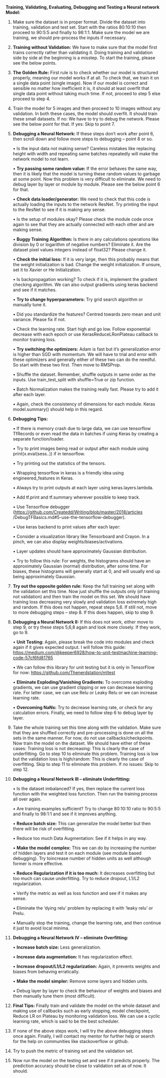 **Training, Validating, Evaluating, Debugging and Testing a Neural network Model:** 
 
1.	Make sure the dataset is in proper format. Divide the dataset into training, validation and test set. Start with the ratios 80:10:10 then proceed to 90:5:5 and finally to 98:1:1.  Make sure the model we are training, we should pre-process the inputs if necessary. 

2.	**Training without Validation:** We have to make sure that the model first trains correctly rather than validating it. Doing training and validation side by side at the beginning is a misstep. To start the training, please see the below points. 

3.	**The Golden Rule:** First rule is to check whether our model is structured properly, meaning our model works if at all. To check that, we train it on a single data point (single image). Now if our model is correct and sensible no matter how inefficient it is, it should at least overfit that single data point without taking much time. If not, proceed to step 5 else proceed to step 4. 

4.	Train the model for 5 images and then proceed to 10 images without any validation. In both these cases, the model should overfit. It should train these small datasets. 
If no: We have to try to debug the network. Please see the below point for that. 
If yes: Skip to point 7. 

5.	**Debugging a Neural Network:** If these steps don’t work after point 6, then scroll down and follow more steps to debugging – point 8 or so. 
  
    •	Is the input data not making sense? Careless mistakes like replacing height with width and repeating same batches repeatedly will       make the network model to not learn. 

    •	**Try passing some random value:** If the error behaves the same way, then it is likely that the model is turning these random  values to garbage at some point. Now this problem is very difficult to eliminate. We need to debug layer by layer or module by module. Please see the below point 6 for that. 

    •	**Check data loader/generator:** We need to check that this code is actually loading the inputs to the network ResNet. Try printing the input to the ResNet to see if it is making any sense. 

    •	Is the setup of modules okay? Please check the module code once again to see that they are actually connected with each other and are making sense. 

    •	**Buggy Training Algorithm:** Is there in any calculations operations like division by 0 or logarithm of negative numbers? Eliminate it. Are the dataset pixel values integers instead of float32? Please change it. 

    •	**Check the initial loss:** If it is very large, then this probably means that the weight initialization is bad. Change the weight initialization. If unsure, set it to Xavier or He Initialization. 

    •	Is backpropagation working? To check if it is, implement the gradient checking algorithm. We can also output gradients using keras backend and see if it matches. 

    •	**Try to change hyperparameters:** Try grid search algorithm or manually tune it. 

    •	Did you standardize the features? Centred towards zero mean and unit variance. Please fix if not. 

    •	Check the learning rate. Start high and go low. Follow exponential decrease with each epoch or use KerasReduceLRonPlateau callback to monitor training loss. 

    •	**Try switching the optimizers:** Adam is fast but it’s generalization error is higher than SGD with momentum. We will have to trial and error with these optimizers and generally either of these two can do the needful. So start with these two first. Then move to RMSProp. 

    •	Shuffle the dataset. Remember, shuffle outputs in same order as the 	inputs. 
    Use train_test_split with shuffle=True or zip function. 

    •	Batch Normalization makes the training really fast. Please try to add it after each layer. 

    •	Again, check the consistency of dimensions for each module. Keras model.summary() should help in this regard. 
  
6.	**Debugging Tips:** 
  
    •	If there is memory crash due to large data, we can use tensorflow TfRecords or even read the data in batches if using Keras by creating a separate function/loader. 

    •	Try to print images being read or output after each module using print(x.eval(sess..)) if in tensorflow. 

    •	Try printing out the statistics of the tensors. 

    •	Wrapping tensorflow in keras is a friendly idea using engineered_features in Keras. 

    •	Always try to print outputs at each layer using keras.layers.lambda. 

    •	Add tf.print and tf.summary wherever possible to keep track. 

    •	Use 	Tensorflow 	debugger 
    (https://github.com/Createdd/Writing/blob/master/2018/articles /DebugTFBasics.md#5-use-the-tensorflow-debugger). 

    •	Use keras backend to print values after each layer: 

    •	Consider a visualization library like Tensorboard and Crayon. In a pinch, we can also display weights/biases/activations. 

    •	Layer updates should have approximately Gaussian distribution. 

    •	Try to follow this rule: For weights, the histograms should have an approximately Gaussian (normal) distribution, after some time. For biases, these histograms will generally start at 0, and will usually end up being approximately Gaussian. 
  
7.	**Try out the opposite golden rule:** Keep the full training set along with the validation set this time. Now just shuffle the outputs only (of training not validation) and then train the model on this set. We should have training loss decreasing very slowly and validation loss extremely high and random. If this does not happen, repeat steps 5,6. If still not, move to more debugging steps – step 8. If this does happen, skip to step 9. 
  
8.	**Debugging a Neural Network II:** If this does not work, either move to step 9, or try these steps 5,6,8 again and look more closely. If they work, go to 9. 
  
    •	**Unit Testing:** Again, please break the code into modules and check again if it gives expected output. I will follow this guide: https://medium.com/@keeper6928/how-to-unit-testmachine-learning-code-57cf6fd81765 

    •	We can follow this library for unit testing but it is only in TensorFlow for now: https://github.com/Thenerdstation/mltest 

    •	**Eliminate Exploding/Vanishing Gradients:** To overcome exploding gradients, we can use gradient clipping or we can decrease learning rate. For latter case, we can use Relu or Leaky Relu or we can increase learning rate. 

    •	**Overcoming NaNs:** Try to decrease learning rate, or check for any calculation errors. Finally, we need to follow step 6 to debug layer by layer. 
  
9.	Take the whole training set this time along with the validation. Make sure that they are shuffled correctly and pre-processing is done on all the sets in the same manner. For now, do not use callbacks/checkpoints. Now train the model on the dataset. We should have either of these cases: 
Training loss is not decreasing: This is clearly the case of underfitting. Go to step 10 to eliminate this problem. 
Training loss is low but the validation loss is high/random: This is clearly the case of overfitting. Skip to step 11 to eliminate this problem. If no issues: Skip to step 12. 
  
10.	**Debugging a Neural Network III – eliminate Underfitting:** 
  
    •	Is the dataset imbalanced? If yes, then replace the current loss function with the weighted loss function. Then run the training process all over again. 

    •	Are training examples sufficient? Try to change 80:10:10 ratio to 90:5:5 and finally to 98:1:1 and see if it improves anything. 

    •	**Reduce batch size:** This can generalize the model better but then there will be risk of overfitting. 

    •	Reduce too much Data Augmentation: See if it helps in any way. 

    •	**Make the model complex:** This we can do by increasing the number of hidden layers and test it on each module (see module based debugging). Try toincrease number of hidden units as well although former is more effective. 

    •	**Reduce Regularization if it is too much:** It decreases overfitting but too much can cause underfitting. Try to reduce dropout, L1/L2 regularization. 

    •	Verify the metric as well as loss function and see if it makes any sense. 

    •	Eliminate the ‘dying relu’ problem by replacing it with ‘leaky relu’ or Prelu. 

    •	Manually stop the training, change the learning rate, and then continue it just to avoid local minima. 
  
11.	**Debugging a Neural Network IV – eliminate Overfitting:** 
  
    •	**Increase batch size:** Less generalization. 

    •	**Increase data augmentation:** It has regularization effect. 

    •	**Increase dropout/L1/L2 regularization:** Again, it prevents weights and biases from behaving erratically. 

    •	**Make the model simpler:** Remove some layers and hidden units. 

    •	Debug layer by layer to check the behaviour of weights and biases and then manually tune them (most difficult). 

  
12.	**Final Tips:** Finally train and validate the model on the whole dataset and making use of callbacks such as early stopping, model checkpoint, Reduce LR on Plateau by monitoring validation loss. We can use a cyclic learning rate, which is said to be the best scheduler. 
  
13.	If none of the above steps work, I will try the above debugging steps once again. Finally, I will contact my mentor for further help or search for the help on communities like stackoverflow or github. 
  
14.	Try to push the metric of training set and the validation set. 
  
15.	Now run the model on the testing set and see if it predicts properly. The prediction accuracy should be close to validation set as of now. It should. 
